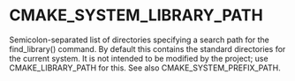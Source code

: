   

# CMAKE_SYSTEM_LIBRARY_PATH  
Semicolon-separated list of directories specifying a search path
for the find_library() command.  By default this contains the
standard directories for the current system.  It is not intended to be
modified by the project; use CMAKE_LIBRARY_PATH for this.
See also CMAKE_SYSTEM_PREFIX_PATH.  

